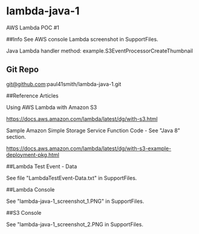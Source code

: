 # lambda-java-1
AWS Lambda POC #1

##Info
See AWS console Lambda screenshot in SupportFiles.

Java Lambda handler method: example.S3EventProcessorCreateThumbnail

## Git Repo
git@github.com:paul41smith/lambda-java-1.git


##Reference Articles

Using AWS Lambda with Amazon S3

https://docs.aws.amazon.com/lambda/latest/dg/with-s3.html

Sample Amazon Simple Storage Service Function Code - See "Java 8" section.

https://docs.aws.amazon.com/lambda/latest/dg/with-s3-example-deployment-pkg.html


##Lambda Test Event - Data

See file "LambdaTestEvent-Data.txt" in SupportFiles.

##Lambda Console

See "lambda-java-1_screenshot_1.PNG" in SupportFiles.

##S3 Console

See "lambda-java-1_screenshot_2.PNG in SupportFiles.
